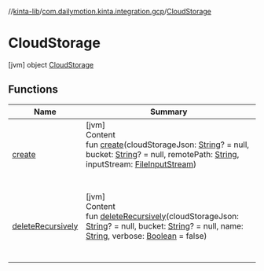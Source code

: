 //[kinta-lib](../../../index.md)/[com.dailymotion.kinta.integration.gcp](../index.md)/[CloudStorage](index.md)



# CloudStorage  
 [jvm] object [CloudStorage](index.md)   


## Functions  
  
|  Name |  Summary | 
|---|---|
| <a name="com.dailymotion.kinta.integration.gcp/CloudStorage/create/#kotlin.String?#kotlin.String?#kotlin.String#java.io.FileInputStream/PointingToDeclaration/"></a>[create](create.md)| <a name="com.dailymotion.kinta.integration.gcp/CloudStorage/create/#kotlin.String?#kotlin.String?#kotlin.String#java.io.FileInputStream/PointingToDeclaration/"></a>[jvm]  <br>Content  <br>fun [create](create.md)(cloudStorageJson: [String](https://kotlinlang.org/api/latest/jvm/stdlib/kotlin/-string/index.html)? = null, bucket: [String](https://kotlinlang.org/api/latest/jvm/stdlib/kotlin/-string/index.html)? = null, remotePath: [String](https://kotlinlang.org/api/latest/jvm/stdlib/kotlin/-string/index.html), inputStream: [FileInputStream](https://docs.oracle.com/javase/8/docs/api/java/io/FileInputStream.html))  <br><br><br>|
| <a name="com.dailymotion.kinta.integration.gcp/CloudStorage/deleteRecursively/#kotlin.String?#kotlin.String?#kotlin.String#kotlin.Boolean/PointingToDeclaration/"></a>[deleteRecursively](delete-recursively.md)| <a name="com.dailymotion.kinta.integration.gcp/CloudStorage/deleteRecursively/#kotlin.String?#kotlin.String?#kotlin.String#kotlin.Boolean/PointingToDeclaration/"></a>[jvm]  <br>Content  <br>fun [deleteRecursively](delete-recursively.md)(cloudStorageJson: [String](https://kotlinlang.org/api/latest/jvm/stdlib/kotlin/-string/index.html)? = null, bucket: [String](https://kotlinlang.org/api/latest/jvm/stdlib/kotlin/-string/index.html)? = null, name: [String](https://kotlinlang.org/api/latest/jvm/stdlib/kotlin/-string/index.html), verbose: [Boolean](https://kotlinlang.org/api/latest/jvm/stdlib/kotlin/-boolean/index.html) = false)  <br><br><br>|

